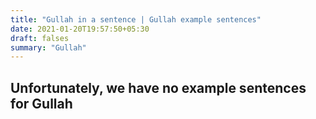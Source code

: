 ```yaml
---
title: "Gullah in a sentence | Gullah example sentences"
date: 2021-01-20T19:57:50+05:30
draft: falses
summary: "Gullah"
---
```

## Unfortunately, we have no example sentences for Gullah                 
